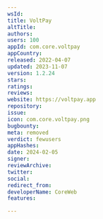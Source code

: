 ```yaml
---
wsId: 
title: VoltPay
altTitle: 
authors: 
users: 100
appId: com.core.voltpay
appCountry: 
released: 2022-04-07
updated: 2023-11-07
version: 1.2.24
stars: 
ratings: 
reviews: 
website: https://voltpay.app
repository: 
issue: 
icon: com.core.voltpay.png
bugbounty: 
meta: removed
verdict: fewusers
appHashes: 
date: 2024-02-05
signer: 
reviewArchive: 
twitter: 
social: 
redirect_from: 
developerName: CoreWeb
features: 

---
```


